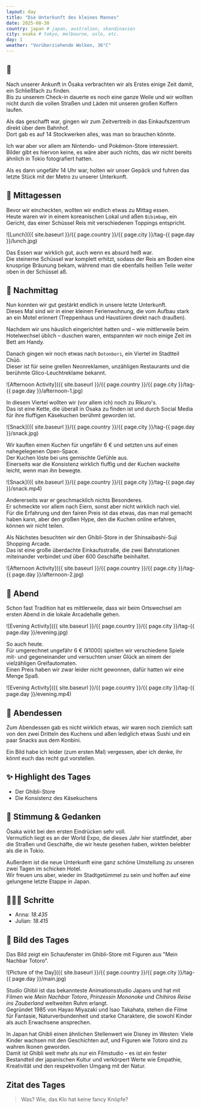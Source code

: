 ```yaml
---
layout: day
title: "Die Unterkunft des kleines Mannes"
date: 2025-08-30
country: japan # japan, australien, skandinavien
city: osaka # tokyo, melbourne, oslo, etc.
day: 1
weather: "Vorüberziehende Wolken, 36°C"
---
```


## 🌇 

Nach unserer Ankunft in Ōsaka verbrachten wir als Erstes einige Zeit damit, ein Schließfach zu finden.  
Bis zu unserem Check-in dauerte es noch eine ganze Weile und wir wollten nicht durch die vollen Straßen und Läden mit unseren großen Koffern laufen.

Als das geschafft war, gingen wir zum Zeitvertreib in das Einkaufszentrum direkt über dem Bahnhof.  
Dort gab es auf 14 Stockwerken alles, was man so brauchen könnte.

Ich war aber vor allem am Nintendo- und Pokémon-Store interessiert.  
Bilder gibt es hiervon keine, es wäre aber auch nichts, das wir nicht bereits ähnlich in Tokio fotografiert hatten.

Als es dann ungefähr 14 Uhr war, holten wir unser Gepäck und fuhren das letzte Stück mit der Metro zu unserer Unterkunft.

## 🍣 Mittagessen

Bevor wir eincheckten, wollten wir endlich etwas zu Mittag essen.  
Heute waren wir in einem koreanischen Lokal und aßen `Bibimbap`, ein Gericht, das einer Schüssel Reis mit verschiedenen Toppings entspricht.

![Lunch]({{ site.baseurl }}/{{ page.country }}/{{ page.city }}/tag-{{ page.day }}/lunch.jpg)

Das Essen war wirklich gut, auch wenn es absurd heiß war.  
Die steinerne Schüssel war komplett erhitzt, sodass der Reis am Boden eine knusprige Bräunung bekam, während man die ebenfalls heißen Teile weiter oben in der Schüssel aß.

## 🌆 Nachmittag

Nun konnten wir gut gestärkt endlich in unsere letzte Unterkunft.  
Dieses Mal sind wir in einer kleinen Ferienwohnung, die vom Aufbau stark an ein Motel erinnert (Treppenhaus und Haustüren direkt nach draußen).

Nachdem wir uns häuslich eingerichtet hatten und – wie mittlerweile beim Hotelwechsel üblich – duschen waren, entspannten wir noch einige Zeit im Bett am Handy.

Danach gingen wir noch etwas nach `Dotonbori`, ein Viertel im Stadtteil Chūō.  
Dieser ist für seine grellen Neonreklamen, unzähligen Restaurants und die berühmte Glico-Leuchtreklame bekannt.

![Afternoon Activity]({{ site.baseurl }}/{{ page.country }}/{{ page.city }}/tag-{{ page.day }}/afternoon-1.jpg)

In diesem Viertel wollten wir (vor allem ich) noch zu Rikuro's.  
Das ist eine Kette, die überall in Osaka zu finden ist und durch Social Media für ihre fluffigen Käsekuchen berühmt geworden ist.

![Snack]({{ site.baseurl }}/{{ page.country }}/{{ page.city }}/tag-{{ page.day }}/snack.jpg)

Wir kauften einen Kuchen für ungefähr 6 € und setzten uns auf einen nahegelegenen Open-Space.  
Der Kuchen löste bei uns gemischte Gefühle aus.  
Einerseits war die Konsistenz wirklich fluffig und der Kuchen wackelte leicht, wenn man ihn bewegte.

![Snack]({{ site.baseurl }}/{{ page.country }}/{{ page.city }}/tag-{{ page.day }}/snack.mp4)

Andererseits war er geschmacklich nichts Besonderes.  
Er schmeckte vor allem nach Eiern, sonst aber nicht wirklich nach viel.  
Für die Erfahrung und den fairen Preis ist das etwas, das man mal gemacht haben kann, aber den großen Hype, den die Kuchen online erfahren, können wir nicht teilen.

Als Nächstes besuchten wir den Ghibli-Store in der Shinsaibashi-Suji Shopping Arcade.  
Das ist eine große überdachte Einkaufsstraße, die zwei Bahnstationen miteinander verbindet und über 600 Geschäfte beinhaltet.

![Afternoon Activity]({{ site.baseurl }}/{{ page.country }}/{{ page.city }}/tag-{{ page.day }}/afternoon-2.jpg)

## 🌙 Abend

Schon fast Tradition hat es mittlerweile, dass wir beim Ortswechsel am ersten Abend in die lokale Arcadehalle gehen.

![Evening Activity]({{ site.baseurl }}/{{ page.country }}/{{ page.city }}/tag-{{ page.day }}/evening.jpg)

So auch heute.  
Für umgerechnet ungefähr 6 € (¥1000) spielten wir verschiedene Spiele mit- und gegeneinander und versuchten unser Glück an einem der vielzähligen Greifautomaten.  
Einen Preis haben wir zwar leider nicht gewonnen, dafür hatten wir eine Menge Spaß.

![Evening Activity]({{ site.baseurl }}/{{ page.country }}/{{ page.city }}/tag-{{ page.day }}/evening.mp4)

## 🍜 Abendessen

Zum Abendessen gab es nicht wirklich etwas, wir waren noch ziemlich satt von den zwei Dritteln des Kuchens und aßen lediglich etwas Sushi und ein paar Snacks aus dem Konbini.

Ein Bild habe ich leider (zum ersten Mal) vergessen, aber ich denke, ihr könnt euch das recht gut vorstellen.

## ✨ Highlight des Tages

- Der Ghibli-Store
- Die Konsistenz des Käsekuchens

## 💭 Stimmung & Gedanken

Ōsaka wirkt bei den ersten Eindrücken sehr voll.  
Vermutlich liegt es an der World Expo, die dieses Jahr hier stattfindet, aber die Straßen und Geschäfte, die wir heute gesehen haben, wirkten belebter als die in Tokio.

Außerdem ist die neue Unterkunft eine ganz schöne Umstellung zu unseren zwei Tagen im schicken Hotel.  
Wir freuen uns aber, wieder im Stadtgetümmel zu sein und hoffen auf eine gelungene letzte Etappe in Japan.  

## 🏃🏽‍♀️ Schritte

- Anna: _18.435_
- Julian: _18.415_

## 📸 Bild des Tages

Das Bild zeigt ein Schaufenster im Ghibli-Store mit Figuren aus "Mein Nachbar Totoro".  

![Picture of the Day]({{ site.baseurl }}/{{ page.country }}/{{ page.city }}/tag-{{ page.day }}/main.jpg)

Studio Ghibli ist das bekannteste Animationsstudio Japans und hat mit Filmen wie *Mein Nachbar Totoro*, *Prinzessin Mononoke* und *Chihiros Reise ins Zauberland* weltweiten Ruhm erlangt.  
Gegründet 1985 von Hayao Miyazaki und Isao Takahata, stehen die Filme für Fantasie, Naturverbundenheit und starke Charaktere, die sowohl Kinder als auch Erwachsene ansprechen.  

In Japan hat Ghibli einen ähnlichen Stellenwert wie Disney im Westen: Viele Kinder wachsen mit den Geschichten auf, und Figuren wie Totoro sind zu wahren Ikonen geworden.  
Damit ist Ghibli weit mehr als nur ein Filmstudio – es ist ein fester Bestandteil der japanischen Kultur und verkörpert Werte wie Empathie, Kreativität und den respektvollen Umgang mit der Natur.


## Zitat des Tages

> Was? Wie, das Klo hat keine fancy Knöpfe?
